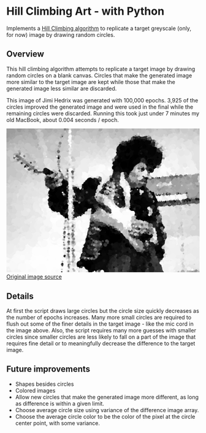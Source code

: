 # Hill Climbing Art - with Python

Implements a [Hill Climbing algorithm](https://en.wikipedia.org/wiki/Hill_climbing) to replicate a 
target greyscale (only, for now) image by drawing random circles. 

## Overview
This hill climbing algorithm attempts to replicate a target image by drawing random circles on a blank canvas. 
Circles that make the generated image more similar to the target image are kept while those that make the 
generated image less similar are discarded.  

This image of Jimi Hedrix was generated with 100,000 epochs. 3,925 of the circles improved the generated
image and were used in the final while the remaining circles were discarded. Running this took just under 
7 minutes my old MacBook, about 0.004 seconds / epoch. 

![Jimi Hendrix Hill Climbing Art](./images/jimi_2023-12-23-131801.jpg)
[Original image source](https://commons.wikimedia.org/wiki/File:Jimi_Hendrix_1967_uncropped.jpg)

## Details
At first the script draws large circles but the circle size quickly decreases as the number of epochs 
increases. Many more small circles are required to flush out some of the finer details in the target image - 
like the mic cord in the image above. Also, the script requires many more guesses with smaller circles 
since smaller circles are less likely to fall on a part of the image that requires fine detail 
or to meaningfully decrease the difference to the target image. 

## Future improvements
- Shapes besides circles
- Colored images
- Allow new circles that make the generated image more different, as long as difference is within a given limit. 
- Choose average circle size using variance of the difference image array. 
- Choose the average circle color to be the color of the pixel at the circle center point, with some variance. 